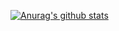 [![Anurag's github stats](https://github-readme-stats.vercel.app/api?username=java-kzdd&show_icons=true&theme=dark)](https://github.com/anuraghazra/github-readme-stats)
